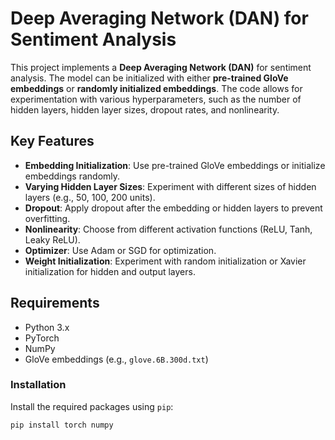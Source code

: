 # Deep Averaging Network (DAN) for Sentiment Analysis

This project implements a **Deep Averaging Network (DAN)** for sentiment analysis. The model can be initialized with either **pre-trained GloVe embeddings** or **randomly initialized embeddings**. The code allows for experimentation with various hyperparameters, such as the number of hidden layers, hidden layer sizes, dropout rates, and nonlinearity.

## Key Features

- **Embedding Initialization**: Use pre-trained GloVe embeddings or initialize embeddings randomly.
- **Varying Hidden Layer Sizes**: Experiment with different sizes of hidden layers (e.g., 50, 100, 200 units).
- **Dropout**: Apply dropout after the embedding or hidden layers to prevent overfitting.
- **Nonlinearity**: Choose from different activation functions (ReLU, Tanh, Leaky ReLU).
- **Optimizer**: Use Adam or SGD for optimization.
- **Weight Initialization**: Experiment with random initialization or Xavier initialization for hidden and output layers.

## Requirements

- Python 3.x
- PyTorch
- NumPy
- GloVe embeddings (e.g., `glove.6B.300d.txt`)

### Installation

Install the required packages using `pip`:

```bash
pip install torch numpy

